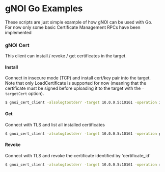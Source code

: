 # gNOI Go Examples

These scripts are just simple example of how gNOI can be used with Go.
For now only some basic Certificate Management RPCs have been implemented

### gNOI Cert
This client can install / revoke / get certificates in the target.

#### Install
Connect in insecure mode (TCP) and install cert/key pair into the target.
Note that only LoadCertificate is supported for now (meaning that the
certificate must be signed before uploading it to the target with
the `-targetCert` option).
```bash
$ gnoi_cert_client -alsologtostderr -target 10.0.0.5:10161 -operation install -targetCert server.crt -targetKey server.key
```

#### Get
Connect with TLS and list all installed certificates
```bash
$ gnoi_cert_client -alsologtostderr -target 10.0.0.5:10161 -operation get -tls -cert client.crt -key client.key -ca ca.crt
```

#### Revoke
Connect with TLS and revoke the certificate identified by 'certificate_id'
```bash
$ gnoi_cert_client -alsologtostderr -target 10.0.0.5:10161 -operation revoke -tls -cert client.crt -key client.key -ca ca.crt -targetCertId gnxi
```
